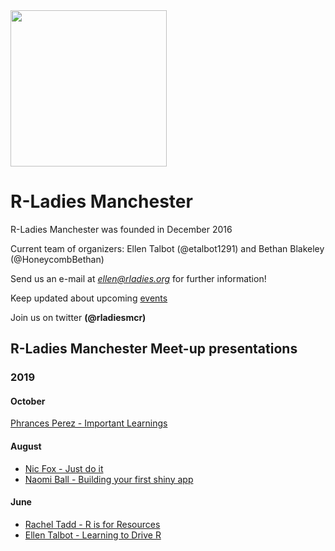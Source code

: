 <img src="https://github.com/rladies/meetup-presentations_manchester/blob/master/images/rladiesmcr-screen.png" width="250" class="center"/>

# R-Ladies Manchester

R-Ladies Manchester was founded in December 2016
  
  Current team of organizers: Ellen Talbot (@etalbot1291) and Bethan Blakeley (@HoneycombBethan)
  
  Send us an e-mail at *ellen@rladies.org* for further information!
  
  Keep updated about upcoming [events](https://www.meetup.com/rladies-manchester/)
  
  Join us on twitter **(@rladiesmcr)**
  

## R-Ladies Manchester Meet-up presentations 


### 2019
#### October
[Phrances Perez - Important Learnings](2019-10-01-Perez.pptx)

#### August
- [Nic Fox - Just do it](2019/2019-08-04-N-Fox.pptx)
- [Naomi Ball - Building your first shiny app](2019/2019-08-04-N-Ball.pptx)

#### June 
- [Rachel Tadd - R is for Resources](2019/2019-06-08-R-Tadd.pptx)
- [Ellen Talbot - Learning to Drive R](2019/2091-06-08-E-Talbot.pptx)
